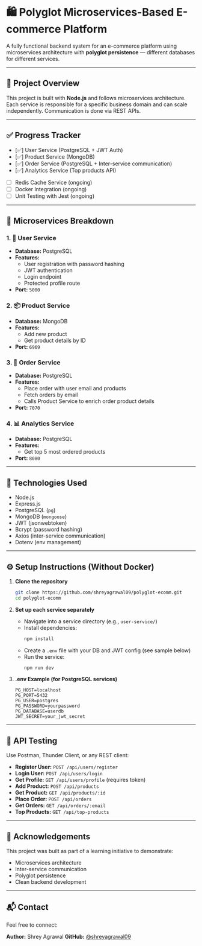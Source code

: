 # 🛍️ Polyglot Microservices-Based E-commerce Platform

A fully functional backend system for an e-commerce platform using microservices architecture with **polyglot persistence** — different databases for different services.

---

## 🚀 Project Overview

This project is built with **Node.js** and follows microservices architecture. Each service is responsible for a specific business domain and can scale independently. Communication is done via REST APIs.

---

## ✅ Progress Tracker

- [✅] User Service (PostgreSQL + JWT Auth)
- [✅] Product Service (MongoDB)
- [✅] Order Service (PostgreSQL + Inter-service communication)
- [✅] Analytics Service (Top products API)
- [ ] Redis Cache Service (ongoing)
- [ ] Docker Integration (ongoing)
- [ ] Unit Testing with Jest (ongoing)

---

## 🧱 Microservices Breakdown

### 1. 👤 User Service
- **Database:** PostgreSQL
- **Features:**
  - User registration with password hashing
  - JWT authentication
  - Login endpoint
  - Protected profile route
- **Port:** `5000`

### 2. 📦 Product Service
- **Database:** MongoDB
- **Features:**
  - Add new product
  - Get product details by ID
- **Port:** `6969`

### 3. 🧾 Order Service
- **Database:** PostgreSQL
- **Features:**
  - Place order with user email and products
  - Fetch orders by email
  - Calls Product Service to enrich order product details
- **Port:** `7070`

### 4. 📊 Analytics Service
- **Database:** PostgreSQL
- **Features:**
  - Get top 5 most ordered products
- **Port:** `8080`

---

## 📁 Technologies Used

- Node.js
- Express.js
- PostgreSQL (`pg`)
- MongoDB (`mongoose`)
- JWT (jsonwebtoken)
- Bcrypt (password hashing)
- Axios (inter-service communication)
- Dotenv (env management)

---

## ⚙️ Setup Instructions (Without Docker)

1. **Clone the repository**
   ```bash
   git clone https://github.com/shreyagrawal09/polyglot-ecomm.git
   cd polyglot-ecomm
   ```

2. **Set up each service separately**

   - Navigate into a service directory (e.g., `user-service/`)
   - Install dependencies:
     ```bash
     npm install
     ```
   - Create a `.env` file with your DB and JWT config (see sample below)
   - Run the service:
     ```bash
     npm run dev
     ```

3. **.env Example (for PostgreSQL services)**

   ```env
   PG_HOST=localhost
   PG_PORT=5432
   PG_USER=postgres
   PG_PASSWORD=yourpassword
   PG_DATABASE=userdb
   JWT_SECRET=your_jwt_secret
   ```

---

## 🧪 API Testing

Use Postman, Thunder Client, or any REST client:

- **Register User:** `POST /api/users/register`
- **Login User:** `POST /api/users/login`
- **Get Profile:** `GET /api/users/profile` (requires token)
- **Add Product:** `POST /api/products`
- **Get Product:** `GET /api/products/:id`
- **Place Order:** `POST /api/orders`
- **Get Orders:** `GET /api/orders/:email`
- **Top Products:** `GET /api/top-products`

---


## 🙌 Acknowledgements

This project was built as part of a learning initiative to demonstrate:
- Microservices architecture
- Inter-service communication
- Polyglot persistence
- Clean backend development

---

## 📬 Contact

Feel free to connect:

**Author:** Shrey Agrawal
**GitHub:** [@shreyagrawal09](https://github.com/shreyagrawal09)

